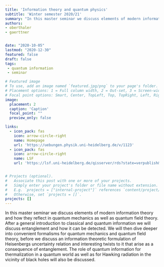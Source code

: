 ```yaml
---
title: 'Information theory and quantum physics'
subtitle: 'Winter semester 2020/21'
summary: "In this master seminar we discuss elements of modern information theory and how they reflect in quantum mechanics as well as quantum field theory."
authors:
- oberthaler
- gaerttner


date: "2020-10-05"
lastmod: "2020-12-30"
featured: false
draft: false
tags:
 - quantum information
 - seminar

# Featured image
# To use, add an image named `featured.jpg/png` to your page's folder.
# Placement options: 1 = Full column width, 2 = Out-set, 3 = Screen-width
# Focal point options: Smart, Center, TopLeft, Top, TopRight, Left, Right, BottomLeft, Bottom, BottomRight
image:
  placement: 2
  caption: 'Caption'
  focal_point: ""
  preview_only: false

links:
  - icon_pack: fas
    icon: arrow-circle-right
    name: Homepage
    url: 'https://uebungen.physik.uni-heidelberg.de/v/1123'
  - icon_pack: fas
    icon: arrow-circle-right
    name: LSF
    url: 'https://lsf.uni-heidelberg.de/qisserver/rds?state=verpublish&status=init&vmfile=no&publishid=317833&moduleCall=webInfo&publishConfFile=webInfo&publishSubDir=veranstaltung'


# Projects (optional).
#   Associate this post with one or more of your projects.
#   Simply enter your project's folder or file name without extension.
#   E.g. `projects = ["internal-project"]` references `content/project/deep-learning/index.md`.
#   Otherwise, set `projects = []`.
projects: []
---
```

In this master seminar we discuss elements of modern information theory and how they reflect in quantum mechanics as well as quantum field theory. After a general introduction to classical and quantum information we will discuss entanglement and how it can be detected. We will then dive deeper into convenient formalisms for quantum mechanics and quantum field theory, before we discuss an information theoretic formulation of Heisenbergs uncertainty relation and interesting twists to it that arise as a consequence of entanglement. The role of quantum information for thermalization in a quantum world as well as for Hawking radiation in the vicinity of black holes will also be discussed.
